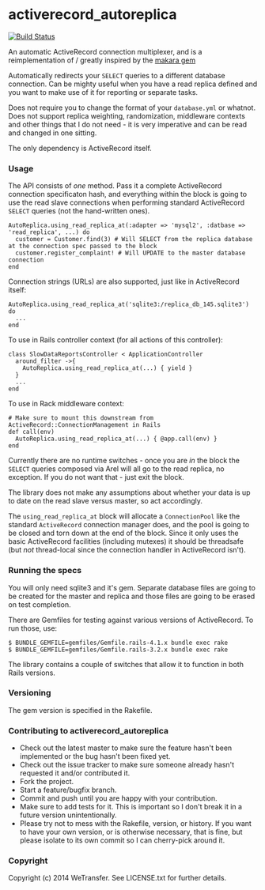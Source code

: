 # activerecord_autoreplica

[![Build Status](https://travis-ci.org/WeTransfer/activerecord_autoreplica.svg)](https://travis-ci.org/WeTransfer/activerecord_autoreplica)

An automatic ActiveRecord connection multiplexer, and is a reimplementation of / greatly inspired by
the [makara gem](https://github.com/taskrabbit/makara)

Automatically redirects your `SELECT` queries to a different database connection. Can be mighty
useful when you have a read replica defined and you want to make use of it for reporting or separate
tasks.

Does not require you to change the format of your `database.yml` or whatnot. Does not support replica weighting,
randomization, middleware contexts and other things that I do not need - it is very imperative and can be read
and changed in one sitting.

The only dependency is ActiveRecord itself.

### Usage

The API consists of _one_ method. Pass it a complete ActiveRecord connection specificaton hash, and
everything within the block is going to use the read slave connections when performing standard
ActiveRecord `SELECT` queries (not the hand-written ones).

    AutoReplica.using_read_replica_at(:adapter => 'mysql2', :datbase => 'read_replica', ...) do
      customer = Customer.find(3) # Will SELECT from the replica database at the connection spec passed to the block
      customer.register_complaint! # Will UPDATE to the master database connection
    end

Connection strings (URLs) are also supported, just like in ActiveRecord itself:
  
    AutoReplica.using_read_replica_at('sqlite3:/replica_db_145.sqlite3') do
      ...
    end
  
To use in Rails controller context (for all actions of this controller):

    class SlowDataReportsController < ApplicationController
      around_filter ->{
        AutoReplica.using_read_replica_at(...) { yield }
      }
      ...
    end

To use in Rack middleware context:

    # Make sure to mount this downstream from ActiveRecord::ConnectionManagement in Rails
    def call(env)
      AutoReplica.using_read_replica_at(...) { @app.call(env) }
    end

Currently there are no runtime switches - once you are _in_ the block the `SELECT` queries composed via Arel will
all go to the read replica, no exception. If you do not want that - just exit the block.

The library does not make any assumptions about whether your data is up to date on the read slave versus master, so
act accordingly.

The `using_read_replica_at` block will allocate a `ConnectionPool` like the standard `ActiveRecord` connection
manager does, and the pool is going to be closed and torn down at the end of the block. Since it only uses the basic
ActiveRecord facilities (including mutexes) it should be threadsafe (but _not_ thread-local since the connection 
handler in ActiveRecord isn't).

### Running the specs

You will only need sqlite3 and it's gem. Separate database files are going to be created for the master and replica and those
files are going to be erased on test completion.

There are Gemfiles for testing against various versions of ActiveRecord. To run those, use:

    $ BUNDLE_GEMFILE=gemfiles/Gemfile.rails-4.1.x bundle exec rake
    $ BUNDLE_GEMFILE=gemfiles/Gemfile.rails-3.2.x bundle exec rake

The library contains a couple of switches that allow it to function in both Rails versions.

### Versioning

The gem version is specified in the Rakefile.

### Contributing to activerecord_autoreplica
 
* Check out the latest master to make sure the feature hasn't been implemented or the bug hasn't been fixed yet.
* Check out the issue tracker to make sure someone already hasn't requested it and/or contributed it.
* Fork the project.
* Start a feature/bugfix branch.
* Commit and push until you are happy with your contribution.
* Make sure to add tests for it. This is important so I don't break it in a future version unintentionally.
* Please try not to mess with the Rakefile, version, or history. If you want to have your own version, or is otherwise necessary, that is fine, but please isolate to its own commit so I can cherry-pick around it.

### Copyright

Copyright (c) 2014 WeTransfer. See LICENSE.txt for
further details.

